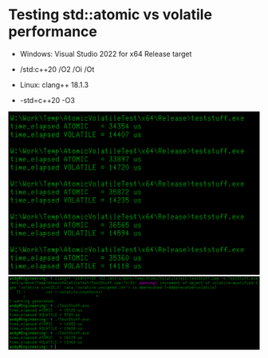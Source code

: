 # Testing std::atomic vs volatile performance

- Windows: Visual Studio 2022 for x64 Release target
- /std:c++20 /O2 /Oi /Ot

- Linux: clang++ 18.1.3
- -std=c++20 -O3

![Screenshot](https://github.com/CyberusConsulting/AtomicVolatileTest/raw/main/results.png)
![Screenshot](https://github.com/CyberusConsulting/AtomicVolatileTest/raw/main/results-2.png)
